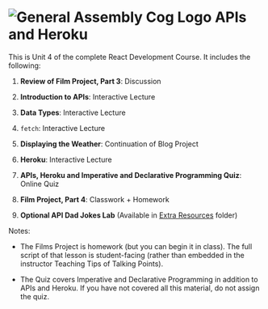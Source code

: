 # ![General Assembly Cog Logo](https://ga-dash.s3.amazonaws.com/production/assets/logo-9f88ae6c9c3871690e33280fcf557f33.png)  APIs and Heroku

This is Unit 4 of the complete React Development Course. It includes the following:

1) **Review of Film Project, Part 3**: Discussion

2) **Introduction to APIs**: Interactive Lecture

3) **Data Types**: Interactive Lecture

4) `fetch`: Interactive Lecture 

5) **Displaying the Weather**: Continuation of Blog Project

6) **Heroku**: Interactive Lecture

7) **APIs, Heroku and Imperative and Declarative Programming Quiz**: Online Quiz

8) **Film Project, Part 4**: Classwork + Homework

9) **Optional API Dad Jokes Lab** (Available in [Extra Resources](https://git.generalassemb.ly/react-development/react-development-course-materials/tree/master/Additional%20Resources/Dad%20Jokes%20Lab) folder)

Notes:

- The Films Project is homework (but you can begin it in class). The full script of that lesson is student-facing (rather than embedded in the instructor Teaching Tips of Talking Points).

- The Quiz covers Imperative and Declarative Programming in addition to APIs and Heroku. If you have not covered all this material, do not assign the quiz.
